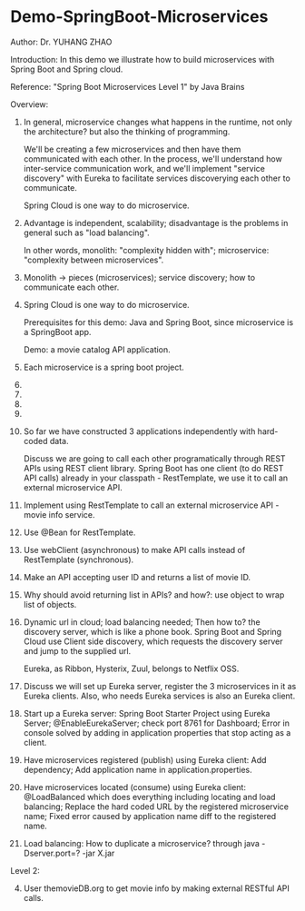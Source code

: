 # Demo-SpringBoot-Microservices

Author: Dr. YUHANG ZHAO

Introduction:
In this demo we illustrate how to build microservices with Spring Boot and Spring cloud.

Reference: "Spring Boot Microservices Level 1" by Java Brains

Overview:
01. In general, microservice changes what happens in the runtime, not only the architecture? but also the thinking of programming.

    We'll be creating a few microservices and then have them communicated with each other. 
    In the process, we'll understand how inter-service communication work, and we'll implement "service discovery" with Eureka to facilitate services discoverying each other to communicate.

    Spring Cloud is one way to do microservice.

02. Advantage is independent, scalability; 
    disadvantage is the problems in general such as "load balancing".

    In other words, monolith: "complexity hidden with"; microservice: "complexity between microservices".

03. Monolith -> pieces (microservices); service discovery; how to communicate each other.

04. Spring Cloud is one way to do microservice.

    Prerequisites for this demo: Java and Spring Boot, since microservice is a SpringBoot app.
    
    Demo: a movie catalog API application.

05. Each microservice is a spring boot project.

06.

07.

08.

09.

10. So far we have constructed 3 applications independently with hard-coded data.
    
    Discuss we are going to call each other programatically through REST APIs using REST client library.
    Spring Boot has one client (to do REST API calls) already in your classpath - RestTemplate, we use it to call an external microservice API.

11. Implement using RestTemplate to call an external microservice API - movie info service.

12. Use @Bean for RestTemplate.

13. Use webClient (asynchronous) to make API calls instead of RestTemplate (synchronous).

14. Make an API accepting user ID and returns a list of movie ID.

15. Why should avoid returning list in APIs?
    and how?: use object to wrap list of objects.
    
17. Dynamic url in cloud;
    load balancing needed;
    Then how to? the discovery server, which is like a phone book.
    Spring Boot and Spring Cloud use Client side discovery, which requests the discovery server and jump to the supplied url.
    
    Eureka, as Ribbon, Hysterix, Zuul, belongs to Netflix OSS.

18. Discuss we will set up Eureka server, register the 3 microservices in it as Eureka clients.
    Also, who needs Eureka services is also an Eureka client.
   
19. Start up a Eureka server:
    Spring Boot Starter Project using Eureka Server; @EnableEurekaServer; check port 8761 for Dashboard;
    Error in console solved by adding in application properties that stop acting as a client.

20. Have microservices registered (publish) using Eureka client:
    Add dependency; Add application name in application.properties.

21. Have microservices located (consume) using Eureka client:
    @LoadBalanced which does everything including locating and load balancing;
    Replace the hard coded URL by the registered microservice name;
    Fixed error caused by application name diff to the registered name.

22. Load balancing:
    How to duplicate a microservice? through java -Dserver.port=? -jar X.jar

Level 2:

04. User themovieDB.org to get movie info by making external RESTful API calls.
